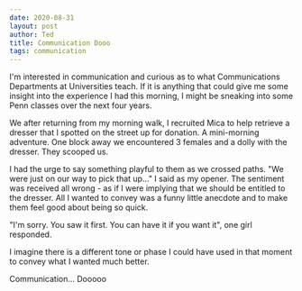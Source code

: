 ```yaml
---
date: 2020-08-31
layout: post
author: Ted
title: Communication Dooo
tags: communication
---
```

I'm interested in communication and curious as to what Communications Departments at Universities teach. If it is anything that could give me some insight into the experience I had this morning, I might be sneaking into some Penn classes over the next four years.

We after returning from my morning walk, I recruited Mica to help retrieve a dresser that I spotted on the street up for donation. A mini-morning adventure. One block away we encountered 3 females and a dolly with the dresser. They scooped us.

I had the urge to say something playful to them as we crossed paths. "We were just on our way to pick that up..." I said as my opener. The sentiment was received all wrong - as if I were implying that we should be entitled to the dresser. All I wanted to convey was a funny little anecdote and to make them feel good about being so quick.

"I'm sorry. You saw it first. You can have it if you want it", one girl responded.

I imagine there is a different tone or phase I could have used in that moment to convey what I wanted much better.

Communication... Dooooo
